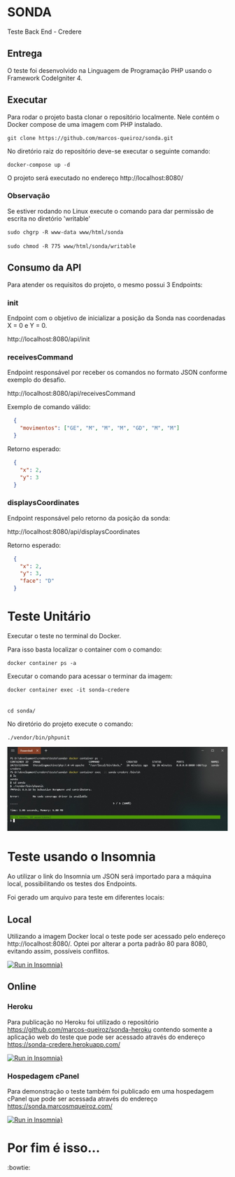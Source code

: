 # SONDA
Teste Back End - Credere

## Entrega

O teste foi desenvolvido na Linguagem de Programação PHP usando o Framework CodeIgniter 4.

## Executar

Para rodar o projeto basta clonar o repositório localmente. Nele contém o Docker compose de uma imagem com PHP instalado.

    git clone https://github.com/marcos-queiroz/sonda.git

No diretório raiz do repositório deve-se executar o seguinte comando:

    docker-compose up -d

O projeto será executado no endereço http://localhost:8080/

### Observação

Se estiver rodando no Linux execute o comando para dar permissão de escrita no diretório 'writable'

    sudo chgrp -R www-data www/html/sonda

    sudo chmod -R 775 www/html/sonda/writable

## Consumo da API

Para atender os requisitos do projeto, o mesmo possui 3 Endpoints:

### init

Endpoint com o objetivo de inicializar a posição da Sonda nas coordenadas X = 0 e Y = 0.

http://localhost:8080/api/init

### receivesCommand

Endpoint responsável por receber os comandos no formato JSON conforme exemplo do desafio.

http://localhost:8080/api/receivesCommand

Exemplo de comando válido:

```json
  {
    "movimentos": ["GE", "M", "M", "M", "GD", "M", "M"]
  }
```

Retorno esperado:

```json
  {
    "x": 2,
    "y": 3
  }
```

### displaysCoordinates

Endpoint responsável pelo retorno da posição da sonda:

http://localhost:8080/api/displaysCoordinates

Retorno esperado:

```json
  {
    "x": 2,
    "y": 3,
    "face": "D"
  }
```

# Teste Unitário

Executar o teste no terminal do Docker.

Para isso basta localizar o container com o comando:

    docker container ps -a

Executar o comando para acessar o terminar da imagem:

    docker container exec -it sonda-credere


    cd sonda/

No diretório do projeto execute o comando:

    ./vendor/bin/phpunit


![Execução no Windows](https://github.com/marcos-queiroz/sonda/blob/main/run-docker-windows.jpeg?raw=true)

# Teste usando o Insomnia

Ao utilizar o link do Insomnia um JSON será importado para a máquina local, possibilitando os testes dos Endpoints.

Foi gerado um arquivo para teste em diferentes locais:

## Local

Utilizando a imagem Docker local o teste pode ser acessado pelo endereço http://localhost:8080/. Optei por alterar a porta padrão 80 para 8080, evitando assim, possíveis conflitos.

[![Run in Insomnia}](https://insomnia.rest/images/run.svg)](https://insomnia.rest/run/?label=Credere%20Local&uri=https%3A%2F%2Fgithub.com%2Fmarcos-queiroz%2Fsonda%2Fblob%2Fmain%2FInsomniaLocal.json)

## Online

### Heroku

Para publicação no Heroku foi utilizado o repositório https://github.com/marcos-queiroz/sonda-heroku contendo somente a aplicação web do teste que pode ser acessado através do endereço https://sonda-credere.herokuapp.com/

[![Run in Insomnia}](https://insomnia.rest/images/run.svg)](https://insomnia.rest/run/?label=Credere%20Heroku&uri=https%3A%2F%2Fgithub.com%2Fmarcos-queiroz%2Fsonda%2Fblob%2Fmain%2FInsomniaHeroku.json)

### Hospedagem cPanel

Para demonstração o teste também foi publicado em uma hospedagem cPanel que pode ser acessada através do endereço https://sonda.marcosmqueiroz.com/ 

[![Run in Insomnia}](https://insomnia.rest/images/run.svg)](https://insomnia.rest/run/?label=Credere%20cPanel&uri=https%3A%2F%2Fgithub.com%2Fmarcos-queiroz%2Fsonda%2Fblob%2Fmain%2FInsomnia.json)


# Por fim é isso... 

:bowtie:
